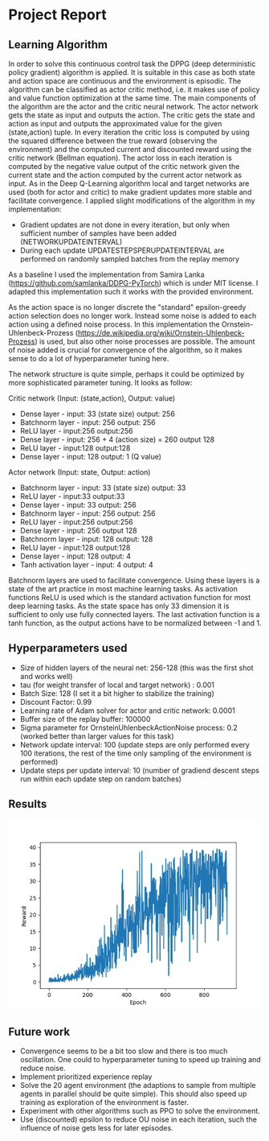 # Project Report
## Learning Algorithm
In order to solve this continuous control task the DPPG (deep deterministic policy gradient) algorithm is applied. It is suitable in this case as both state and action space are continuous and the environment is episodic.
The algorithm can be classified as actor critic method, i.e. it makes use of policy and value function optimization at the same time. The main components of the algorithm are the actor and the critic neural network.
The actor network gets the state as input and outputs the action. The critic gets the state and action as input and outputs the approximated value for the given (state,action) tuple.
In every iteration the critic loss is computed by using the squared difference between the true reward (observing the environment) and the computed current and discounted reward using the critic network (Bellman equation).
The actor loss in each iteration is computed by the negative value output of the critic network given the current state and the action computed by the current actor network as input.
As in the Deep Q-Learning algorithm local and target networks are used (both for actor and critic) to make gradient updates more stable and facilitate convergence.
I applied slight modifications of the algorithm in my implementation:
* Gradient updates are not done in every iteration, but only when sufficient number of samples have been added (NETWORKUPDATEINTERVAL)
* During each update UPDATESTEPSPERUPDATEINTERVAL are performed on randomly sampled batches from the replay memory

As a baseline I used the implementation from Samira Lanka (https://github.com/samlanka/DDPG-PyTorch) which is under MIT license. I adapted this implementation such it works with the
provided environment.

As the action space is no longer discrete the "standard" epsilon-greedy action selection does no longer work. Instead some noise is added to each action using a defined noise process.
In this implementation the Ornstein-Uhlenbeck-Prozess (https://de.wikipedia.org/wiki/Ornstein-Uhlenbeck-Prozess) is used, but also other noise processes are possible. The amount of noise
added is crucial for convergence of the algorithm, so it makes sense to do a lot of hyperparameter tuning here.

The network structure is quite simple, perhaps it could be optimized by more sophisticated parameter tuning. It looks as follow:

Critic network (Input: (state,action), Output: value)

* Dense layer - input: 33 (state size) output: 256
* Batchnorm layer - input: 256 output: 256
* ReLU layer - input:256 output:256
* Dense layer - input: 256 + 4 (action size) = 260 output 128
* ReLU layer - input:128 output:128
* Dense layer - input: 128 output: 1 (Q value)

Actor network (Input: state, Output: action)

* Batchnorm layer - input: 33 (state size) output: 33
* ReLU layer - input:33 output:33
* Dense layer - input: 33 output: 256
* Batchnorm layer - input: 256 output: 256
* ReLU layer - input:256 output:256
* Dense layer - input: 256 output 128
* Batchnorm layer - input: 128 output: 128
* ReLU layer - input:128 output:128
* Dense layer - input: 128 output: 4
* Tanh activation layer - input: 4 output: 4

Batchnorm layers are used to facilitate convergence. Using these layers is a state of the art practice in most machine learning tasks.
As activation functions ReLU is used which is the standard activation function for most deep learning tasks. As the state space has only 33 dimension it is sufficient to only use
fully connected layers. The last activation function is a tanh function, as the output actions have to be normalized between -1 and 1.

## Hyperparameters used

* Size of hidden layers of the neural net: 256-128 (this was the first shot and works well)
* tau (for weight transfer of local and target network) : 0.001
* Batch Size: 128 (I set it a bit higher to stabilize the training)
* Discount Factor: 0.99
* Learning rate of Adam solver for actor and critic network: 0.0001
* Buffer size of the replay buffer: 100000
* Sigma parameter for OrnsteinUhlenbeckActionNoise process: 0.2 (worked better than larger values for this task)
* Network update interval: 100 (update steps are only performed every 100 iterations, the rest of the time only sampling of the environment is performed)
* Update steps per update interval: 10 (number of gradiend descent steps run within each update step on random batches)


## Results
 ![](rewardGraph.png)

## Future work
* Convergence seems to be a bit too slow and there is too much oscillation. One could to hyperparameter tuning to speed up training and reduce noise.
* Implement prioritized experience replay
* Solve the 20 agent environment (the adaptions to sample from multiple agents in parallel should be quite simple). This should also speed up training as exploration of the environment is faster.
* Experiment with other algorithms such as PPO to solve the environment.
* Use (discounted) epsilon to reduce OU noise in each iteration, such the influence of noise gets less for later episodes.
